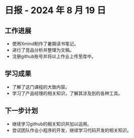 # 日报 - 2024 年 8 月 19 日

## 工作进展

- 使用Xmind制作了暑期读书笔记。
- 进行了竞品分析并整理为文稿。
- 注册github账号并将以上作业上传至库中。

## 学习成果

- 了解了这门课程的大致内容。
- 学习了产品经理的相关知识，了解其涉及到的各种工具。

## 下一步计划

- 继续学习github的相关知识并加以运用。
- 尝试团队作业小程序的开发，继续学习代码开发的相关知识。



